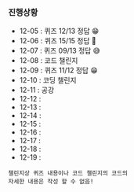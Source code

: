 ### 진행상황

- 12-05 : 퀴즈 12/13 정답 😁
- 12-06 : 퀴즈 15/15 정답 🎉
- 12-07 : 퀴즈 09/13 정답 😅
- 12-08 : 코드 챌린지
- 12-09 : 퀴즈 11/12 정답 😁
- 12-10 : 코딩 챌린지
- 12-11 : 공강
- 12-12 :
- 12-13 :
- 12-14 :
- 12-15 :
- 12-16 :
- 12-17 :
- 12-18 :
- 12-19 :

```
챌린지상 퀴즈 내용이나 코드 챌린지의 코드의
자세한 내용은 작성 할 수 없음!
```
